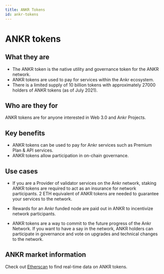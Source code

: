 ```yaml
---
title: ANKR Tokens
id: ankr-tokens
---
```


# ANKR tokens

## What they are
* The ANKR token is the native utility and governance token for the ANKR network. 
* ANKR tokens are used to pay for services within the Ankr ecosystem. 
* There is a limited supply of 10 billion tokens with approximately 27000 holders of ANKR tokens (as of July 2021).

## Who are they for
ANKR tokens are for anyone interested in Web 3.0 and Ankr Projects. 

## Key benefits
* ANKR tokens can be used to pay for Ankr services such as Premium Plan & API services.
* ANKR tokens allow participation in on-chain governance. 

## Use cases
 
* If you are a Provider of validator services on the Ankr network, staking ANKR tokens are required to act as an insurance for network participants. 2 ETH equivalent of ANKR tokens are needed to guarantee your services to the network.

* Rewards for an Ankr funded node are paid out in ANKR to incentivize network participants.

* ANKR tokens are a way to commit to the future progress of the Ankr Network. If you want to have a say in the network, ANKR holders can participate in governance and vote on upgrades and technical changes to the network.

## ANKR market information
Check out [Etherscan](https://etherscan.io/token/0x8290333cef9e6d528dd5618fb97a76f268f3edd4) to find real-time data on ANKR tokens.